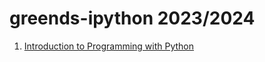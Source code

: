 # greends-ipython 2023/2024

1. [Introduction to Programming with Python](https://cs50.harvard.edu/python/2022/)
